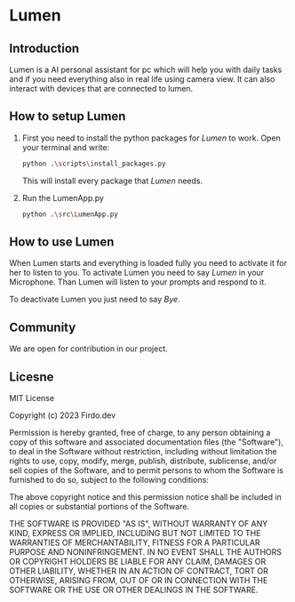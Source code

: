 # Lumen

## Introduction

Lumen is a AI personal assistant for pc which will help you with daily tasks and if you need everything also in real life using camera view. It can also interact with devices that are connected to lumen.


## How to setup **Lumen**

1. First you need to install the python packages for *Lumen* to work. Open your terminal and write:
    ```bash
    python .\scripts\install_packages.py
    ```
    This will install every package that *Lumen* needs.

2. Run the LumenApp.py
    ```bash
    python .\src\LumenApp.py
    ```

## How to use **Lumen**

When Lumen starts and everything is loaded fully you need to activate it for her to listen to you. To activate Lumen you need to say *Lumen* in your Microphone. Than Lumen will listen to your prompts and respond to it. 

To deactivate Lumen you just need to say *Bye*.

## Community
We are open for contribution in our project.

## Licesne

MIT License

Copyright (c) 2023 Firdo.dev

Permission is hereby granted, free of charge, to any person obtaining a copy
of this software and associated documentation files (the "Software"), to deal
in the Software without restriction, including without limitation the rights
to use, copy, modify, merge, publish, distribute, sublicense, and/or sell
copies of the Software, and to permit persons to whom the Software is
furnished to do so, subject to the following conditions:

The above copyright notice and this permission notice shall be included in all
copies or substantial portions of the Software.

THE SOFTWARE IS PROVIDED "AS IS", WITHOUT WARRANTY OF ANY KIND, EXPRESS OR
IMPLIED, INCLUDING BUT NOT LIMITED TO THE WARRANTIES OF MERCHANTABILITY,
FITNESS FOR A PARTICULAR PURPOSE AND NONINFRINGEMENT. IN NO EVENT SHALL THE
AUTHORS OR COPYRIGHT HOLDERS BE LIABLE FOR ANY CLAIM, DAMAGES OR OTHER
LIABILITY, WHETHER IN AN ACTION OF CONTRACT, TORT OR OTHERWISE, ARISING FROM,
OUT OF OR IN CONNECTION WITH THE SOFTWARE OR THE USE OR OTHER DEALINGS IN THE
SOFTWARE.
